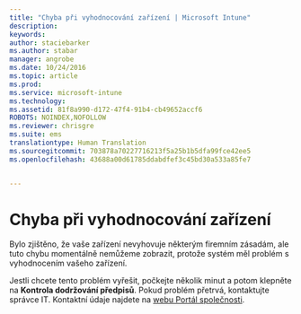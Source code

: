 ```yaml
---
title: "Chyba při vyhodnocování zařízení | Microsoft Intune"
description: 
keywords: 
author: staciebarker
ms.author: stabar
manager: angrobe
ms.date: 10/24/2016
ms.topic: article
ms.prod: 
ms.service: microsoft-intune
ms.technology: 
ms.assetid: 81f8a990-d172-47f4-91b4-cb49652accf6
ROBOTS: NOINDEX,NOFOLLOW
ms.reviewer: chrisgre
ms.suite: ems
translationtype: Human Translation
ms.sourcegitcommit: 703878a70227716213f5a25b1b5dfa99fce42ee5
ms.openlocfilehash: 43688a00d61785ddabdfef3c45bd30a533a85fe7


---
```



# Chyba při vyhodnocování zařízení
Bylo zjištěno, že vaše zařízení nevyhovuje některým firemním zásadám, ale tuto chybu momentálně nemůžeme zobrazit, protože systém měl problém s vyhodnocením vašeho zařízení.  

Jestli chcete tento problém vyřešit, počkejte několik minut a potom klepněte na **Kontrola dodržování předpisů**. Pokud problém přetrvá, kontaktujte správce IT. Kontaktní údaje najdete na [webu Portál společnosti](http://portal.manage.microsoft.com).



<!--HONumber=Oct16_HO2-->


